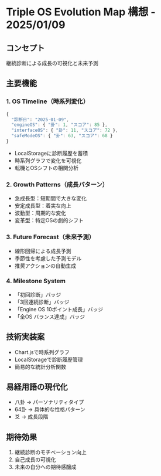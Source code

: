# Triple OS Evolution Map 構想 - 2025/01/09

## コンセプト
継続診断による成長の可視化と未来予測

## 主要機能

### 1. OS Timeline（時系列変化）
```javascript
{
  "診断日": "2025-01-09",
  "engineOS": { "卦": 1, "スコア": 85 },
  "interfaceOS": { "卦": 11, "スコア": 72 },
  "safeModeOS": { "卦": 63, "スコア": 68 }
}
```
- LocalStorageに診断履歴を蓄積
- 時系列グラフで変化を可視化
- 転機とOSシフトの相関分析

### 2. Growth Patterns（成長パターン）
- 急成長型：短期間で大きな変化
- 安定成長型：着実な向上
- 波動型：周期的な変化
- 変革型：特定OSの劇的シフト

### 3. Future Forecast（未来予測）
- 線形回帰による成長予測
- 季節性を考慮した予測モデル
- 推奨アクションの自動生成

### 4. Milestone System
- 「初回診断」バッジ
- 「3回連続診断」バッジ
- 「Engine OS 10ポイント成長」バッジ
- 「全OS バランス達成」バッジ

## 技術実装案
- Chart.jsで時系列グラフ
- LocalStorageで診断履歴管理
- 簡易的な統計分析関数

## 易経用語の現代化
- 八卦 → パーソナリティタイプ
- 64卦 → 具体的な性格パターン
- 爻 → 成長段階

## 期待効果
1. 継続診断のモチベーション向上
2. 自己成長の可視化
3. 未来の自分への期待感醸成